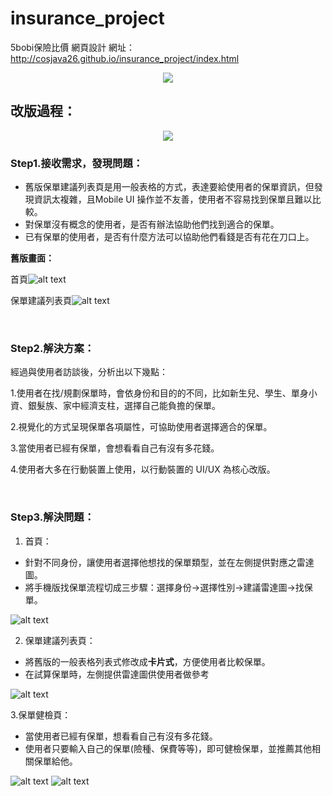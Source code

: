 # insurance_project
5bobi保險比價 網頁設計
網址：http://cosjava26.github.io/insurance_project/index.html

<p align="center">
  <img src="http://i.imgur.com/YYyJY9m.png">
</p>

## 改版過程：
<p align="center">
  <img src="http://i.imgur.com/KajoSVQ.png">
</p>

### Step1.接收需求，發現問題：

- 舊版保單建議列表頁是用一般表格的方式，表達要給使用者的保單資訊，但發現資訊太複雜，且Mobile UI 操作並不友善，使用者不容易找到保單且難以比較。
- 對保單沒有概念的使用者，是否有辦法協助他們找到適合的保單。
- 已有保單的使用者，是否有什麼方法可以協助他們看錢是否有花在刀口上。

**舊版畫面：**

首頁![alt text](http://i.imgur.com/qesK2qo.png)

保單建議列表頁![alt text](http://i.imgur.com/OOa7tj8.png)

<br />

### Step2.解決方案：
經過與使用者訪談後，分析出以下幾點：

  1.使用者在找/規劃保單時，會依身份和目的的不同，比如新生兒、學生、單身小資、銀髮族、家中經濟支柱，選擇自己能負擔的保單。
  
  2.視覺化的方式呈現保單各項屬性，可協助使用者選擇適合的保單。
  
  3.當使用者已經有保單，會想看看自己有沒有多花錢。
  
  4.使用者大多在行動裝置上使用，以行動裝置的 UI/UX 為核心改版。
  
<br />

### Step3.解決問題：
1. 首頁：
- 針對不同身份，讓使用者選擇他想找的保單類型，並在左側提供對應之雷達圖。
- 將手機版找保單流程切成三步驟：選擇身份->選擇性別->建議雷達圖->找保單。

![alt text](http://i.imgur.com/zhjIOlC.png)

2. 保單建議列表頁：
- 將舊版的一般表格列表式修改成**卡片式**，方便使用者比較保單。
- 在試算保單時，左側提供雷達圖供使用者做參考

![alt text](http://i.imgur.com/RvFGPpm.png)

3.保單健檢頁：
- 當使用者已經有保單，想看看自己有沒有多花錢。
- 使用者只要輸入自己的保單(險種、保費等等)，即可健檢保單，並推薦其他相關保單給他。

![alt text](http://i.imgur.com/389aCFb.png)
![alt text](http://i.imgur.com/mnbQEnc.png)
